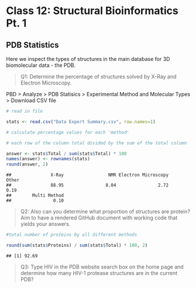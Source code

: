 Class 12: Structural Bioinformatics Pt. 1
================

## PDB Statistics

Here we inspect the types of structures in the main database for 3D
biomolecular data - the PDB.

> Q1: Determine the percentage of structures solved by X-Ray and
> Electron Microscopy.

PBD \> Analyze \> PDB Statisics \> Experimental Method and Molecular
Types \> Download CSV file

``` r
# read in file

stats <- read.csv("Data Export Summary.csv", row.names=1)

# calculate percentage values for each 'method'

# each row of the column total divided by the sum of the total column

answer <- stats$Total / sum(stats$Total) * 100
names(answer) <- rownames(stats)
round(answer, 2)
```

    ##               X-Ray                 NMR Electron Microscopy               Other 
    ##               88.95                8.04                2.72                0.19 
    ##        Multi Method 
    ##                0.10

> Q2: Also can you determine what proportion of structures are protein?
> Aim to have a rendered GitHub document with working code that yields
> your answers.

``` r
#total number of proteins by all different methods

round(sum(stats$Proteins) / sum(stats$Total) * 100, 2)
```

    ## [1] 92.69

> Q3: Type HIV in the PDB website search box on the home page and
> determine how many HIV-1 protease structures are in the current PDB?

